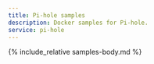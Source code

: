 ```yaml
---
title: Pi-hole samples
description: Docker samples for Pi-hole.
service: pi-hole
---
```


{% include_relative samples-body.md %}
